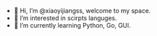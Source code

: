- 👋 Hi, I’m @xiaoyijiangss, welcome to my space.  
- 👀 I’m interested in scirpts languges.    
- 🌱 I’m currently learning Python, Go, GUI.


<!---
xiaoyijiangss/xiaoyijiangss is a ✨ special ✨ repository because its `README.md` (this file) appears on your GitHub profile.
You can click the Preview link to take a look at your changes.
--->
